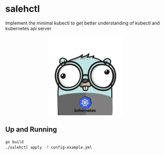 # salehctl
Implement the minimal kubectl to get better understanding of kubectl and kubernetes api server


<p align="center">
<img src="./assets/gopher.png" height="250px">
</p>


## Up and Running
```bash
go build
./salehctl apply -f config-example.yml
```
